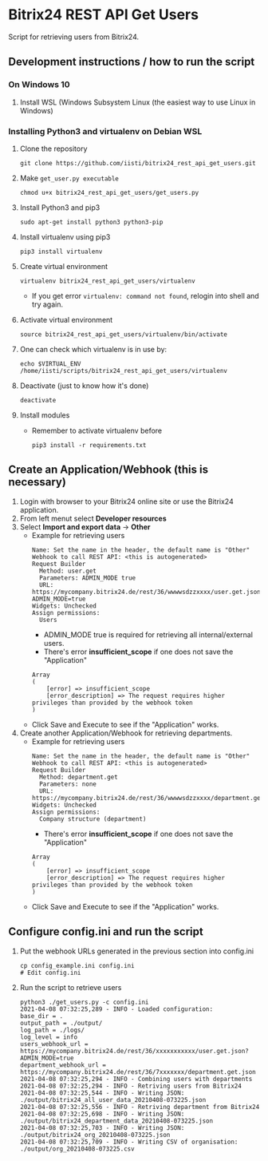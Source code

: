 # Bitrix24 REST API Get Users
Script for retrieving users from Bitrix24.

## Development instructions / how to run the script
### On Windows 10
1. Install WSL (Windows Subsystem Linux (the easiest way to use Linux in Windows)

### Installing Python3 and virtualenv on Debian WSL
1. Clone the repository

       git clone https://github.com/iisti/bitrix24_rest_api_get_users.git
1. Make `get_user.py executable`
    ~~~
    chmod u+x bitrix24_rest_api_get_users/get_users.py
    ~~~
3. Install Python3 and pip3

       sudo apt-get install python3 python3-pip
1. Install virtualenv using pip3

       pip3 install virtualenv
1. Create virtual environment

       virtualenv bitrix24_rest_api_get_users/virtualenv

    * If you get error `virtualenv: command not found`, relogin into shell and try again.
1. Activate virtual environment

       source bitrix24_rest_api_get_users/virtualenv/bin/activate
1. One can check which virtualenv is in use by:

       echo $VIRTUAL_ENV
       /home/iisti/scripts/bitrix24_rest_api_get_users/virtualenv
1. Deactivate (just to know how it's done)

       deactivate

1. Install modules
    * Remember to activate virtualenv before
        ~~~
        pip3 install -r requirements.txt
        ~~~


## Create an Application/Webhook (this is necessary)
1. Login with browser to your Bitrix24 online site or use the Bitrix24 application.
1. From left menut select **Developer resources**
1. Select **Import and export data** -> **Other**
    * Example for retrieving users
      ~~~
      Name: Set the name in the header, the default name is "Other"
      Webhook to call REST API: <this is autogenerated>
      Request Builder
        Method: user.get
        Parameters: ADMIN_MODE true
        URL: https://mycompany.bitrix24.de/rest/36/wwwwsdzzxxxx/user.get.json?ADMIN_MODE=true
      Widgets: Unchecked
      Assign permissions:
        Users
      ~~~
         * ADMIN_MODE true is required for retrieving all internal/external users.
         * There's error **insufficient_scope** if one does not save the "Application"
         ~~~
         Array
         (
             [error] => insufficient_scope
             [error_description] => The request requires higher privileges than provided by the webhook token
         )
         ~~~
    * Click Save and Execute to see if the "Application" works.
1. Create another Application/Webhook for retrieving departments.
    * Example for retrieving users
      ~~~
      Name: Set the name in the header, the default name is "Other"
      Webhook to call REST API: <this is autogenerated>
      Request Builder
        Method: department.get
        Parameters: none
        URL: https://mycompany.bitrix24.de/rest/36/wwwwsdzzxxxx/department.get.json
      Widgets: Unchecked
      Assign permissions:
        Company structure (department)
      ~~~
         * There's error **insufficient_scope** if one does not save the "Application"
         ~~~
         Array
         (
             [error] => insufficient_scope
             [error_description] => The request requires higher privileges than provided by the webhook token
         )
         ~~~
    * Click Save and Execute to see if the "Application" works.

## Configure config.ini and run the script
1. Put the webhook URLs generated in the previous section into config.ini
    ~~~
    cp config_example.ini config.ini
    # Edit config.ini
    ~~~
1. Run the script to retrieve users
    ~~~
    python3 ./get_users.py -c config.ini
    2021-04-08 07:32:25,289 - INFO - Loaded configuration:
    base_dir = .
    output_path = ./output/
    log_path = ./logs/
    log_level = info
    users_webhook_url = https://mycompany.bitrix24.de/rest/36/xxxxxxxxxxx/user.get.json?ADMIN_MODE=true
    department_webhook_url = https://mycompany.bitrix24.de/rest/36/7xxxxxxx/department.get.json
    2021-04-08 07:32:25,294 - INFO - Combining users with departments
    2021-04-08 07:32:25,294 - INFO - Retriving users from Bitrix24
    2021-04-08 07:32:25,544 - INFO - Writing JSON: ./output/bitrix24_all_user_data_20210408-073225.json
    2021-04-08 07:32:25,556 - INFO - Retriving department from Bitrix24
    2021-04-08 07:32:25,698 - INFO - Writing JSON: ./output/bitrix24_department_data_20210408-073225.json
    2021-04-08 07:32:25,703 - INFO - Writing JSON: ./output/bitrix24_org_20210408-073225.json
    2021-04-08 07:32:25,709 - INFO - Writing CSV of organisation: ./output/org_20210408-073225.csv
    ~~~
